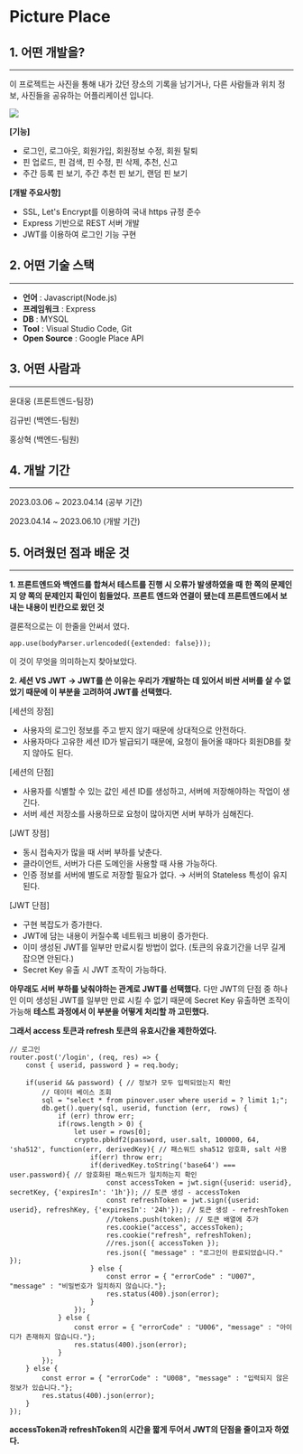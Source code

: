 # Picture Place

## 1. 어떤 개발을?
- - -
이 프로젝트는 사진을 통해 내가 갔던 장소의 기록을 남기거나,
다른 사람들과  위치 정보, 사진들을 공유하는 어플리케이션 입니다. 

![](https://github.com/RiYaZe123/Picture-Place-Back-end-/assets/130757327/2c0075b9-053b-46d7-af8c-b2fbe0e6e938)

**[기능]**
 - 로그인, 로그아웃, 회원가입, 회원정보 수정, 회원 탈퇴
 - 핀 업로드, 핀 검색, 핀 수정, 핀 삭제, 추천, 신고
 - 주간 등록 핀 보기, 주간 추천 핀 보기, 랜덤 핀 보기

**[개발 주요사항]**
 - SSL, Let's Encrypt를 이용하여 국내 https 규정 준수
 - Express 기반으로 REST 서버 개발
 - JWT를 이용하여 로그인 기능 구현


## 2. 어떤 기술 스택
- - -
 - **언어** : Javascript(Node.js)
 - **프레임워크** : Express
 - **DB** : MYSQL
 - **Tool** : Visual Studio Code, Git
 - **Open Source** : Google Place API

## 3. 어떤 사람과
- - -
윤대웅 (프론트엔드-팀장)

김규빈 (백엔드-팀원)

홍상혁 (백엔드-팀원)

## 4. 개발 기간
- - -
2023.03.06 ~ 2023.04.14 (공부 기간)

2023.04.14 ~ 2023.06.10 (개발 기간)

## 5. 어려웠던 점과 배운 것
- - -
**1. 프론트엔드와 백엔드를 합쳐서 테스트를 진행 시 오류가 발생하였을 때**
**한 쪽의 문제인지 양 쪽의 문제인지 확인이 힘들었다.**
**프론트 엔드와 연결이 됐는데 프론트엔드에서 보내는 내용이 빈칸으로 왔던 것**

결론적으로는 이 한줄을 안써서 였다. 
```
app.use(bodyParser.urlencoded({extended: false}));
```

이 것이 무엇을 의미하는지 찾아보았다.


**2. 세션 VS JWT**
**-> JWT를 쓴 이유는 우리가 개발하는 데 있어서 비싼 서버를 살 수 없었기 때문에 이 부분을 고려하여 JWT를 선택했다.**

[세션의 장점]
- 사용자의 로그인 정보를 주고 받지 않기 때문에 상대적으로 안전하다.
- 사용자마다 고유한 세션 ID가 발급되기 때문에, 요청이 들어올 때마다 회원DB를 찾지 않아도 된다.

[세션의 단점]
- 사용자를 식별할 수 있는 값인 세션 ID를 생성하고, 서버에 저장해야하는 작업이 생긴다.
- 서버 세션 저장소를 사용하므로 요청이 많아지면 서버 부하가 심해진다.

[JWT 장점]
- 동시 접속자가 많을 때 서버 부하를 낮춘다.
- 클라이언트, 서버가 다른 도메인을 사용할 때 사용 가능하다.
- 인증 정보를 서버에 별도로 저장할 필요가 없다. → 서버의 Stateless 특성이 유지된다.

[JWT 단점]
- 구현 복잡도가 증가한다.
- JWT에 담는 내용이 커질수록 네트워크 비용이 증가한다.
- 이미 생성된 JWT를 일부만 만료시킬 방법이 없다. (토큰의 유효기간을 너무 길게 잡으면 안된다.)
- Secret Key 유출 시 JWT 조작이 가능하다.

**아무래도 서버 부하를 낮춰야하는 관계로 JWT를 선택했다.**
다만 JWT의 단점 중 하나인 이미 생성된 JWT를 일부만 만료 시킬 수 없기 때문에
Secret Key 유출하면 조작이 가능해
**테스트 과정에서 이 부분을 어떻게 처리할 까 고민했다.**

**그래서 access 토큰과 refresh 토큰의 유효시간을 제한하였다.**
```
// 로그인
router.post('/login', (req, res) => {
    const { userid, password } = req.body;

    if(userid && password) { // 정보가 모두 입력되었는지 확인
        // 데이터 베이스 조회
        sql = "select * from pinover.user where userid = ? limit 1;";
        db.get().query(sql, userid, function (err,  rows) {
            if (err) throw err;
            if(rows.length > 0) {
                let user = rows[0];
                crypto.pbkdf2(password, user.salt, 100000, 64, 'sha512', function(err, derivedKey){ // 패스워드 sha512 암호화, salt 사용
                    if(err) throw err;
                    if(derivedKey.toString('base64') === user.password){ // 암호화된 패스워드가 일치하는지 확인
                        const accessToken = jwt.sign({userid: userid}, secretKey, {'expiresIn': '1h'}); // 토큰 생성 - accessToken
                        const refreshToken = jwt.sign({userid: userid}, refreshKey, {'expiresIn': '24h'}); // 토큰 생성 - refreshToken
                        //tokens.push(token); // 토큰 배열에 추가
                        res.cookie("access", accessToken);
                        res.cookie("refresh", refreshToken);
                        //res.json({ accessToken });
                        res.json({ "message" : "로그인이 완료되었습니다." });
                    } else {
                        const error = { "errorCode" : "U007", "message" : "비밀번호가 일치하지 않습니다."};
                        res.status(400).json(error);
                    }
                });
            } else {
                const error = { "errorCode" : "U006", "message" : "아이디가 존재하지 않습니다."};
                res.status(400).json(error);
            }
        });
    } else {
        const error = { "errorCode" : "U008", "message" : "입력되지 않은 정보가 있습니다."};
        res.status(400).json(error);
    }
});
```
**accessToken과 refreshToken의 시간을 짧게 두어서 JWT의 단점을 줄이고자 하였다.**
